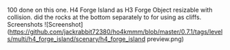 100 done on this one. H4 Forge Island as H3 Forge Object resizable with collision. did the rocks at the bottom separately to for using as cliffs.
Screenshots
![Screenshot](https://github.com/jackrabbit72380/ho4kmmm/blob/master/0.7.1/tags/levels/multi/h4_forge_island/scenary/h4_forge_island preview.png)
